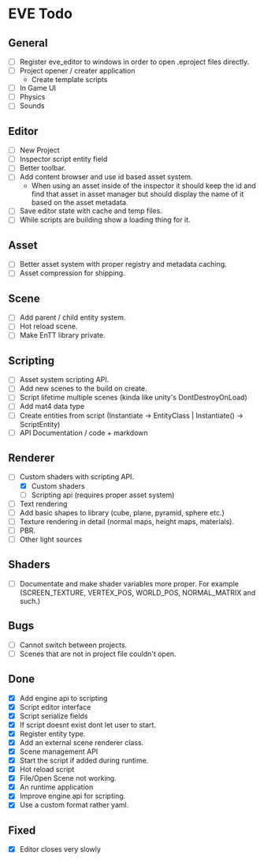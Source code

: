 # EVE Todo

## General
- [ ] Register eve_editor to windows in order to open .eproject files directly. 
- [ ] Project opener / creater application
    - Create template scripts
- [ ] In Game UI
- [ ] Physics
- [ ] Sounds

## Editor
- [ ] New Project
- [ ] Inspector script entity field
- [ ] Better toolbar.
- [ ] Add content browser and use id based asset system.
    - When using an asset inside of the inspector it should keep the id and find that asset in asset manager
    but should display the name of it based on the asset metadata.
- [ ] Save editor state with cache and temp files.
- [ ] While scripts are building show a loading thing for it.

## Asset
- [ ] Better asset system with proper registry and metadata caching.
- [ ] Asset compression for shipping.

## Scene
- [ ] Add parent / child entity system.
- [ ] Hot reload scene.
- [ ] Make EnTT library private.

## Scripting
- [ ] Asset system scripting API.
- [ ] Add new scenes to the build on create. 
- [ ] Script lifetime multiple scenes (kinda like unity's DontDestroyOnLoad)
- [ ] Add mat4 data type
- [ ] Create entities from script (Instantiate<EntityClass> -> EntityClass | Instantiate() -> ScriptEntity)
- [ ] API Documentation / code + markdown

## Renderer
- [ ] Custom shaders with scripting API.
    - [x] Custom shaders
    - [ ] Scripting api (requires proper asset system)
- [ ] Text rendering
- [ ] Add basic shapes to library (cube, plane, pyramid, sphere etc.)
- [ ] Texture rendering in detail (normal maps, height maps, materials).
- [ ] PBR.
- [ ] Other light sources

## Shaders
- [ ] Documentate and make shader variables more proper. For example (SCREEN_TEXTURE, VERTEX_POS, WORLD_POS, NORMAL_MATRIX and such.)

## Bugs
- [ ] Cannot switch between projects.
- [ ] Scenes that are not in project file couldn't open. 

## Done
- [x] Add engine api to scripting
- [x] Script editor interface
- [x] Script serialize fields
- [x] If script doesnt exist dont let user to start.
- [x] Register entity type.
- [x] Add an external scene renderer class.
- [x] Scene management API
- [x] Start the script if added during runtime.
- [x] Hot reload script
- [x] File/Open Scene not working.
- [x] An runtime application
- [x] Improve engine api for scripting.
- [x] Use a custom format rather yaml.

## Fixed
- [x] Editor closes very slowly
